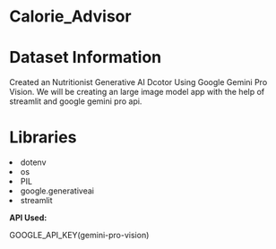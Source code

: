 # Calorie_Advisor

# Dataset Information
Created an Nutritionist Generative AI Dcotor Using Google Gemini Pro Vision.
We will be creating an large image model app with the help of streamlit and google gemini pro api.

# Libraries

<li>dotenv
<li>os
<li>PIL
<li>google.generativeai
<li>streamlit

**API Used:** 

GOOGLE_API_KEY(gemini-pro-vision)

